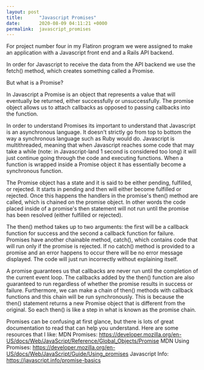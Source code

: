 ```yaml
---
layout: post
title:      "Javascript Promises"
date:       2020-08-09 04:11:21 +0000
permalink:  javascript_promises
---
```



For project number four in my Flatiron program we were assigned to make an application with a Javascript front end and a Rails API backend. 

In order for Javascript to receive the data from the API backend we use the fetch() method, which creates something called a Promise. 

But what is a Promise? 

In Javascript a Promise is an object that represents a value that will eventually be returned, either successfully or unsuccessfully. The promise object allows us to attach callbacks as opposed to passing callbacks into the function.

In order to understand Promises its important to understand that Javascript is an asynchronous language. It doesn't strictly go from top to bottom the way a synchronous language such as Ruby would do. Javascript is multithreaded, meaning that when Javascript reaches some code that may take a while (note: in Javascript-land 1 second is considered too long) it will just continue going through the code and executing functions. When a function is wrapped inside a Promise object it has essentially become a synchronous function.

The Promise object has a state and it is said to be either pending, fulfilled, or rejected. It starts in pending and then will either become fulfilled or rejected. Once this happens the handlers in the promise's then() method are called, which is chained on the promise object. In other words the code placed inside of a promise's then statement will not run until the promise has been resolved (either fulfilled or rejected). 

The then() method takes up to two arguments: the first will be a callback function for success and the second a callback function for failure. 
Promises have another chainable method, catch(), which contains code that will run only if the promise is rejected. If no catch() method is provided to a promise and an error happens to occur there will be no error message displayed. The code will just run incorrectly without explaining itself. 

A promise guarantees us that callbacks are never run until the completion of the current event loop. The callbacks added by the then() function are also guaranteed to run regardless of whether the promise results in success or failure. Furthermore, we can make a chain of then() methods with callback functions and this chain will be run synchronously. This is because the then() statement returns a new Promise object that is different from the original. So each then() is like a step in what is known as the promise chain. 

Promises can be confusing at first glance, but there is lots of great documentation to read that can help you understand. Here are some resources that I like: 
MDN Promises: https://developer.mozilla.org/en-US/docs/Web/JavaScript/Reference/Global_Objects/Promise
MDN Using Promises: https://developer.mozilla.org/en-US/docs/Web/JavaScript/Guide/Using_promises
Javascript Info: https://javascript.info/promise-basics
